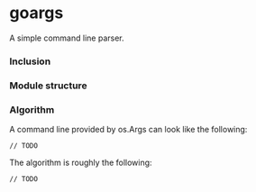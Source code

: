 # goargs

A simple command line parser.

### Inclusion

### Module structure

### Algorithm

A command line provided by os.Args can look like the following:
```
// TODO
```

The algorithm is roughly the following:

`// TODO`